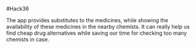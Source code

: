 #Hack36


The app provides substitutes to the medicines, while showing the availability of these medicines in the nearby chemists. 
It can really help us find cheap drug alternatives  while saving our time for checking too many chemists in case.
